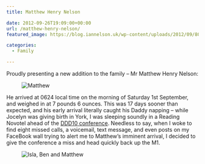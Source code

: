 ```yaml
---
title: Matthew Henry Nelson

date: 2012-09-26T19:09:00+00:00
url: /matthew-henry-nelson/
featured_image: https://blog.iannelson.uk/wp-content/uploads/2012/09/8024299362_317f27a60d_o-1.jpg

categories:
  - Family

---
```

Proudly presenting a new addition to the family &#8211; Mr Matthew Henry Nelson:

<div class="wp-block-image">
  <figure class="aligncenter"><img decoding="async" src="https://blog.iannelson.uk/wp-content/uploads/2023/08/8024299362_317f27a60d_o.jpg" alt="Matthew" /></figure>
</div>

He arrived at 0624 local time on the morning of Saturday 1st September, and weighed in at 7 pounds 6 ounces. This was 17 days sooner than expected, and his early arrival literally caught his Daddy napping &#8211; while Jocelyn was giving birth in York, I was sleeping soundly in a Reading Novotel ahead of the [DDD10 conference][1]. Needless to say, when I woke to find eight missed calls, a voicemail, text message, and even posts on my FaceBook wall trying to alert me to Matthew’s imminent arrival, I decided to give the conference a miss and head quickly back up the M1.

<div class="wp-block-image">
  <figure class="aligncenter"><img decoding="async" src="https://blog.iannelson.uk/wp-content/uploads/2023/08/8024253149_a6e8f8da6d_o.jpg" alt="Isla, Ben and Matthew" /></figure>
</div>

 [1]: http://developerdeveloperdeveloper.com/ddd10/